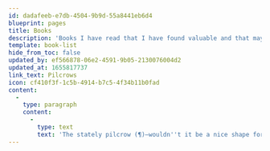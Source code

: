 ```yaml
---
id: dadafeeb-e7db-4504-9b9d-55a8441eb6d4
blueprint: pages
title: Books
description: 'Books I have read that I have found valuable and that may be of interest to my readers.'
template: book-list
hide_from_toc: false
updated_by: ef566878-06e2-4591-9b05-2130076004d2
updated_at: 1655817737
link_text: Pilcrows
icon: cf410f3f-1c5b-4914-b7c5-4f34b11b0fad
content:
  -
    type: paragraph
    content:
      -
        type: text
        text: 'The stately pilcrow (¶)—wouldn''t it be a nice shape for a bookmark? Or perhaps for a top-heavy bookend?—more apt to fall over itself than to prevent its shelf-mates from doing so. I sympathize; I fall over sometimes too.'
---
```

